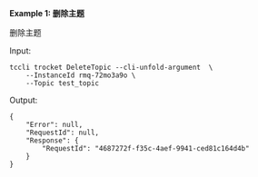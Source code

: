 **Example 1: 删除主题**

删除主题

Input: 

```
tccli trocket DeleteTopic --cli-unfold-argument  \
    --InstanceId rmq-72mo3a9o \
    --Topic test_topic
```

Output: 
```
{
    "Error": null,
    "RequestId": null,
    "Response": {
        "RequestId": "4687272f-f35c-4aef-9941-ced81c164d4b"
    }
}
```

